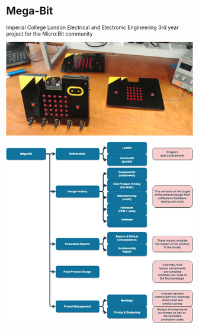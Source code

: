 # Mega-Bit
Imperial College London Electrical and Electronic Engineering 3rd year project for the Micro:Bit community

![Mega:Bit](pictures/prototypes.jpg)

![Mega:Bit](pictures/repoStructure.jpg)

